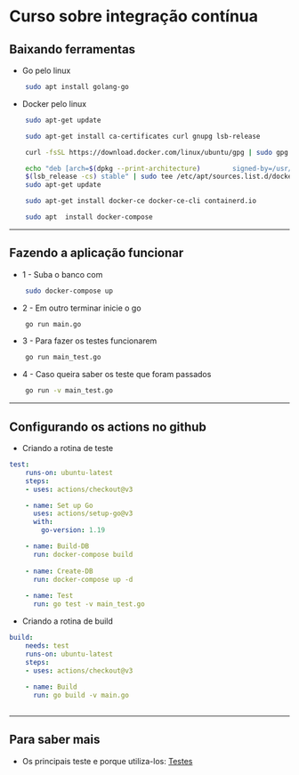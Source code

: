 # Curso sobre integração contínua

## Baixando ferramentas
- Go pelo linux
```bash
    sudo apt install golang-go
```
- Docker pelo linux
```bash
    sudo apt-get update

    sudo apt-get install ca-certificates curl gnupg lsb-release

    curl -fsSL https://download.docker.com/linux/ubuntu/gpg | sudo gpg --dearmor -o /usr/share/keyrings/docker-archive-keyring.gpg

    echo "deb [arch=$(dpkg --print-architecture)        signed-by=/usr/share/keyrings/docker-archive-keyring.gpg] https://download.docker.com/linux/ubuntu \
    $(lsb_release -cs) stable" | sudo tee /etc/apt/sources.list.d/docker.list > /dev/null
    sudo apt-get update

    sudo apt-get install docker-ce docker-ce-cli containerd.io

    sudo apt  install docker-compose
```
---
## Fazendo a aplicação funcionar
- 1 - Suba o banco com 
```bash
    sudo docker-compose up
```
- 2 - Em outro terminar inicie o go
```bash
    go run main.go
```
- 3 - Para fazer os testes funcionarem
```bash
    go run main_test.go
```
- 4 - Caso queira saber os teste que foram passados
```bash
    go run -v main_test.go
```
---
## Configurando os actions no github

- Criando a rotina de teste
```yaml
test:
    runs-on: ubuntu-latest
    steps:
    - uses: actions/checkout@v3

    - name: Set up Go
      uses: actions/setup-go@v3
      with:
        go-version: 1.19

    - name: Build-DB
      run: docker-compose build
      
    - name: Create-DB
      run: docker-compose up -d
    
    - name: Test
      run: go test -v main_test.go
``` 
- Criando a rotina de build
```yaml
build:
    needs: test
    runs-on: ubuntu-latest
    steps:
    - uses: actions/checkout@v3
    
    - name: Build
      run: go build -v main.go
    
``` 
---
## Para saber mais
- Os principais teste e porque utiliza-los: <a href="https://www.alura.com.br/artigos/tipos-de-testes-principais-por-que-utiliza-los">Testes</a>